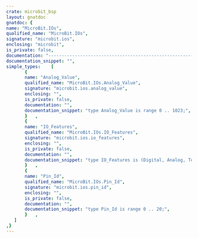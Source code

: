 ```yaml
---
crate: microbit_bsp
layout: gnatdoc
gnatdoc: {
name: "MicroBit.IOs",
qualified_name: "MicroBit.IOs",
signature: "microbit.ios",
enclosing: "microbit",
is_private: false,
documentation: "----------------------------------------------------------------------------\n                                                                          --\n                    Copyright (C) 2017-2020, AdaCore                      --\n                                                                          --\n  Redistribution and use in source and binary forms, with or without      --\n  modification, are permitted provided that the following conditions are  --\n  met:                                                                    --\n     1. Redistributions of source code must retain the above copyright    --\n        notice, this list of conditions and the following disclaimer.     --\n     2. Redistributions in binary form must reproduce the above copyright --\n        notice, this list of conditions and the following disclaimer in   --\n        the documentation and/or other materials provided with the        --\n        distribution.                                                     --\n     3. Neither the name of the copyright holder nor the names of its     --\n        contributors may be used to endorse or promote products derived   --\n        from this software without specific prior written permission.     --\n                                                                          --\n   THIS SOFTWARE IS PROVIDED BY THE COPYRIGHT HOLDERS AND CONTRIBUTORS    --\n   \"AS IS\" AND ANY EXPRESS OR IMPLIED WARRANTIES, INCLUDING, BUT NOT      --\n   LIMITED TO, THE IMPLIED WARRANTIES OF MERCHANTABILITY AND FITNESS FOR  --\n   A PARTICULAR PURPOSE ARE DISCLAIMED. IN NO EVENT SHALL THE COPYRIGHT   --\n   HOLDER OR CONTRIBUTORS BE LIABLE FOR ANY DIRECT, INDIRECT, INCIDENTAL, --\n   SPECIAL, EXEMPLARY, OR CONSEQUENTIAL DAMAGES (INCLUDING, BUT NOT       --\n   LIMITED TO, PROCUREMENT OF SUBSTITUTE GOODS OR SERVICES; LOSS OF USE,  --\n   DATA, OR PROFITS; OR BUSINESS INTERRUPTION) HOWEVER CAUSED AND ON ANY  --\n   THEORY OF LIABILITY, WHETHER IN CONTRACT, STRICT LIABILITY, OR TORT    --\n   (INCLUDING NEGLIGENCE OR OTHERWISE) ARISING IN ANY WAY OUT OF THE USE  --\n   OF THIS SOFTWARE, EVEN IF ADVISED OF THE POSSIBILITY OF SUCH DAMAGE.   --\n                                                                          --\n----------------------------------------------------------------------------",
documentation_snippet: "",
simple_types:    [
       {
       name: "Analog_Value",
       qualified_name: "MicroBit.IOs.Analog_Value",
       signature: "microbit.ios.analog_value",
       enclosing: "",
       is_private: false,
       documentation: "",
       documentation_snippet: "type Analog_Value is range 0 .. 1023;",
       }   ,
       {
       name: "IO_Features",
       qualified_name: "MicroBit.IOs.IO_Features",
       signature: "microbit.ios.io_features",
       enclosing: "",
       is_private: false,
       documentation: "",
       documentation_snippet: "type IO_Features is (Digital, Analog, Touch);",
       }   ,
       {
       name: "Pin_Id",
       qualified_name: "MicroBit.IOs.Pin_Id",
       signature: "microbit.ios.pin_id",
       enclosing: "",
       is_private: false,
       documentation: "",
       documentation_snippet: "type Pin_Id is range 0 .. 20;",
       }   ,
   ]
,}
---
```

